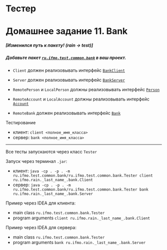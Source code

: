 # Тестер
# Домашнее задание 11. Bank
##### [Изменился путь к пакету! (rain -> test)]
##### Добавьте пакет [`ru.ifmo.test.common.bank`](https://github.com/geny200/itmo-bank-test/blob/master/modules/ru.ifmo.test.common.bank/ru/ifmo/test/common/bank/ "package ru.ifmo.test.common.bank") в ваш проект.

* `Client` должен реализовывать интерфейс [`BankClient`](https://github.com/geny200/itmo-bank-test/blob/master/modules/ru.ifmo.test.common.bank/ru/ifmo/test/common/bank/BankClient.java "BankClient")
* `Server` должен реализовывать интерфейс [`BankServer`](https://github.com/geny200/itmo-bank-test/blob/master/modules/ru.ifmo.test.common.bank/ru/ifmo/test/common/bank/BankServer.java "BankServer")

* `RemotePerson` и `LocalPerson` должны реализовывать интерфейс [`Person`](https://github.com/geny200/itmo-bank-test/blob/master/modules/ru.ifmo.test.common.bank/ru/ifmo/test/common/bank/Person.java "Person")
* `RemoteAccount` и `LocalAccount` должны реализовывать интерфейс [`Account`](https://github.com/geny200/itmo-bank-test/blob/master/modules/ru.ifmo.test.common.bank/ru/ifmo/test/common/bank/Account.java "Account")
* `RemoteBank` должен реализовывать интерфейс [`Bank`](https://github.com/geny200/itmo-bank-test/blob/master/modules/ru.ifmo.test.common.bank/ru/ifmo/test/common/bank/Bank.java "Bank")


Тестирование
* клиент: `client <полное_имя_класса>`
* сервер: `bank <полное_имя_класса>`

--------------------------------
Все тесты запускаются через класс `Tester`

Запуск через терминал `.jar`:
- клиент: `java -cp . -p . -m ru.ifmo.test.common.bank/ru.ifmo.test.common.bank.Tester client ru.ifmo.rain._last_name_.bank.Client`
- сервер: `java -cp . -p . -m ru.ifmo.test.common.bank/ru.ifmo.test.common.bank.Tester bank ru.ifmo.rain._last_name_.bank.Server`

Пример через IDEA для клиента:
- main class `ru.ifmo.test.common.bank.Tester`
- program arguments `client ru.ifmo.rain._last_name_.bank.Client`

Пример через IDEA для сервера:
- main class `ru.ifmo.test.common.bank.Tester`
- program arguments `bank ru.ifmo.rain._last_name_.bank.Server`